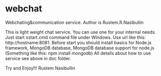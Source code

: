 # webchat
Webchating&communication service. Author is Rustem.R.Nasibullin

This is light weight chat service. You can use one for your internal needs.
Just start xstart.cmd command file under Windows. Use url like this: http://hostname:8081.
Before start you should install basics for Node.js framework, MongoDB database, MongoDB database support for node.js 
(Something like this:  npm install mongodb)
All details about how to use service see above in doc folder. 

Try and Enjoy!!!
Rustem Nasibullin
